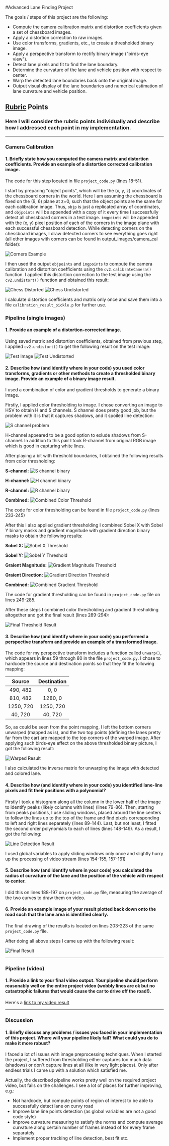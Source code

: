 #Advanced Lane Finding Project

The goals / steps of this project are the following:

* Compute the camera calibration matrix and distortion coefficients given a set of chessboard images.
* Apply a distortion correction to raw images.
* Use color transforms, gradients, etc., to create a thresholded binary image.
* Apply a perspective transform to rectify binary image ("birds-eye view").
* Detect lane pixels and fit to find the lane boundary.
* Determine the curvature of the lane and vehicle position with respect to center.
* Warp the detected lane boundaries back onto the original image.
* Output visual display of the lane boundaries and numerical estimation of lane curvature and vehicle position.

[//]: # (Image References)

[image1]: ./test_images/straight_lines1.jpg "Test Image"
[image2]: ./output_images/camera_cal/corners_found5.jpg "Corners Example"
[image3]: ./output_images/chess_dist.jpg "Chess Distorted"
[image4]: ./output_images/chess_undist.jpg "Chess Undistorted"
[image5]: ./output_images/test_undist.jpg "Test Undistorted"
[image6]: ./output_images/s_channel_problem.png "S channel problem"
[image7]: ./output_images/s_channel_binary.png "S channel binary"
[image8]: ./output_images/h_channel_binary.png "H channel binary"
[image9]: ./output_images/r_channel_binary.png "R channel binary"
[image10]: ./output_images/color_thresh_combined.png "Combined Color Threshold"
[image11]: ./output_images/sobel_x_binary.png "Sobel X Threshold"
[image12]: ./output_images/sobel_y_binary.png "Sobel Y Threshold"
[image13]: ./output_images/grad_mag_binary.png "Gradient Magnitude Threshold"
[image14]: ./output_images/grad_dir_binary.png "Gradient Direction Threshold"
[image15]: ./output_images/grad_combined_binary.png "Combined Gradient Threshold"
[image16]: ./output_images/thresh_final.png "Final Threshold Result"
[image17]: ./output_images/warped_result.png "Warped Result"
[image18]: ./output_images/lines_detected.png "Line Detection Result"
[image19]: ./output_images/final_result.png "Final Result"

[video1]: ./project_result_video.mp4 "Video"

## [Rubric](https://review.udacity.com/#!/rubrics/571/view) Points

### Here I will consider the rubric points individually and describe how I addressed each point in my implementation.  

---

### Camera Calibration

#### 1. Briefly state how you computed the camera matrix and distortion coefficients. Provide an example of a distortion corrected calibration image.

The code for this step located in file `project_code.py` (lines 18-51).  

I start by preparing "object points", which will be the (x, y, z) coordinates of the chessboard corners in the world. Here I am assuming the chessboard is fixed on the (9, 6) plane at z=0, such that the object points are the same for each calibration image.  Thus, `objp` is just a replicated array of coordinates, and `objpoints` will be appended with a copy of it every time I successfully detect all chessboard corners in a test image.  `imgpoints` will be appended with the (x, y) pixel position of each of the corners in the image plane with each successful chessboard detection.
While detecting corners on the chessboard images, I draw detected corners to see everything goes right (all other images with corners can be found in output_images/camera_cal folder):

![][image2]

I then used the output `objpoints` and `imgpoints` to compute the camera calibration and distortion coefficients using the `cv2.calibrateCamera()` function.  I applied this distortion correction to the test image using the `cv2.undistort()` function and obtained this result: 

![][image3]
![][image4]

I calculate distortion coefficients and matrix only once and save them into a file `calibration_result_pickle.p` for further use.

### Pipeline (single images)

#### 1. Provide an example of a distortion-corrected image.

Using saved matrix and distortion coefficients, obtained from previous step, I applied `cv2.undistort()` to get the following result on the test image:

![][image1]
![][image5]


#### 2. Describe how (and identify where in your code) you used color transforms, gradients or other methods to create a thresholded binary image.  Provide an example of a binary image result.

I used a combination of color and gradient thresholds to generate a binary image.

Firstly, I applied color thresholding to image. I chose converting an image to HSV to obtain H and S channels. S channel does pretty good job, but the problem with it is that it captures shadows, and it spoiled line detection:

![][image6]

H-channel appeared to be a good option to exlude shadows from S-channel. In addition to this pair I took R-channel from original RGB image which is good in capturing white lines.

After playing a bit with threshold boundaries, I obtained the following results from color thresholding:

**S-channel:**
![][image7]

**H-channel:**
![][image8]

**R-channel:**
![][image9]

**Combined:**
![][image10]

The code for color thresholding can be found in file `project_code.py` (lines 233-245)

After this I also applied gradient thresholding
I combined Sobel X with Sobel Y binary masks and gradient magnitude with gradient direction binary masks to obtain the following results:

**Sobel X:**
![][image11]

**Sobel Y:**
![][image12]

**Graient Magnitude:**
![][image13]

**Graient Direction:**
![][image14]

**Combined:**
![][image15]

The code for gradient thresholding can be found in `project_code.py` file on lines 249-285.

After these steps I combined color thresholding and gradient thresholding altogether and got the final result (lines 289-294):

![][image16]

#### 3. Describe how (and identify where in your code) you performed a perspective transform and provide an example of a transformed image.

The code for my perspective transform includes a function called `unwarp()`, which appears in lines 59 through 80 in the file `project_code.py`. I chose to hardcode the source and destination points so that they fit the following mapping:

| Source        | Destination   | 
|:-------------:|:-------------:| 
| 490, 482      | 0, 0        | 
| 810, 482      | 1280, 0      |
| 1250, 720     | 1250, 720      |
| 40, 720      | 40, 720        |

So, as could be seen from the point mapping, I left the bottom corners unwarped (mapped as is), and the two top points (defining the lanes pretty far from the car) are mapped to the top corners of the warped image.
After applying such birds-eye effect on the above thresholded binary picture, I got the following result:

![][image17]

I also calculated the inverse matrix for unwarping the image with detected and colored lane.

#### 4. Describe how (and identify where in your code) you identified lane-line pixels and fit their positions with a polynomial?

Firstly I took a histogram along all the column in the lower half of the image to identify peaks (likely columns with lines) (lines 79-86). Then, starting from peaks positions, I use sliding windows, placed around the line centers to follow the lines up to the top of the frame and find pixels corresponding to left and right lines separately (lines 89-144). Last, but not least, I fitted the second order polynomials to each of lines (lines 148-149). As a result, I got the following:

![][image18]

I used global variables to apply sliding windows only once and slightly hurry up the processing of video stream (lines 154-155, 157-161)

#### 5. Describe how (and identify where in your code) you calculated the radius of curvature of the lane and the position of the vehicle with respect to center.

I did this on lines 188-197 on `project_code.py` file, measuring the average of the two curves to draw them on video.

#### 6. Provide an example image of your result plotted back down onto the road such that the lane area is identified clearly.

The final drawing of the results is located on lines 203-223 of the same `project_code.py` file.

After doing all above steps I came up with the following result:

![][image19]

---

### Pipeline (video)

#### 1. Provide a link to your final video output.  Your pipeline should perform reasonably well on the entire project video (wobbly lines are ok but no catastrophic failures that would cause the car to drive off the road!).

Here's a [link to my video result](./project_video.mp4)

---

### Discussion

#### 1. Briefly discuss any problems / issues you faced in your implementation of this project.  Where will your pipeline likely fail?  What could you do to make it more robust?

I faced a lot of issues with image preprocessing techniques. When I started the project, I suffered from thresholding either captures too much data (shadows) or don't capture lines at all (like in very light places). Only after endless trials I came up with a solution which satisfied me.
 
Actually, the described pipeline works pretty well on the required project video, but fails on the challenges. I see a lot of places for further improving, e.g.: 

* Not hardcode, but compute points of region of interest to be able to successfully detect lane on curvy road
* Improve lane line points detection (as global variables are not a good code style)
* Improve curvature measuring to satisfy the norms and compute average curvature along certain number of frames instead of for every frame separately
* Implement proper tracking of line detection, best fit etc.
